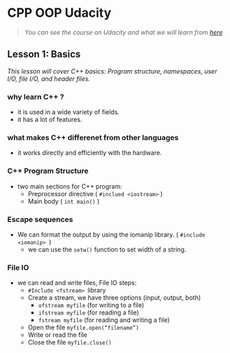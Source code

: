# CPP OOP Udacity

> *You can see the course on Udacity and what we will learn from [here](https://www.udacity.com/course/c-for-programmers--ud210)*

## Lesson 1: Basics

*This lesson will cover C++ basics: Program structure, namespaces, user I/O, file I/O, and header files.*

### why learn C++ ?

- it is used in a wide variety of fields.
- it has a lot of features.

### what makes C++ differenet from other languages

- it works directly and efficiently with the hardware.


### C++ Program Structure

- two main sections for C++ program:
  - Preprocessor directive ( `#inclued <iostream>` )
  - Main body ( `int main()` )


### Escape sequences
- We can format the output by using the iomanip library. ( `#include <iomanip> `)
  - we can use the ` setw() ` function to set width of a string.

### File IO
- we can read and write files, File IO steps:
  - `#Include <fstream> `library 
  - Create a stream, we have three options (input, output, both)
      - `ofstream myfile` (for writing to a file)
      - `ifstream myfile` (for reading a file)
      - `fstream myfile`  (for reading and writing a file)
  - Open the file  `myfile.open(“filename”) `
  - Write or read the file
  - Close the file `myfile.close()`